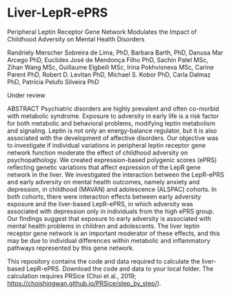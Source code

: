 # Liver-LepR-ePRS
Peripheral Leptin Receptor Gene Network Modulates the Impact of Childhood Adversity on Mental Health Disorders
 
Randriely Merscher Sobreira de Lima, PhD, Barbara Barth, PhD, Danusa Mar Arcego PhD, Euclides José de Mendonça Filho PhD, Sachin Patel MSc, Zihan Wang MSc, Guillaume Elgbeili MSc, Irina Pokhvisneva MSc, Carine Parent PhD, Robert D. Levitan PhD, Michael S. Kobor PhD, Carla Dalmaz PhD, Patrícia Pelufo Silveira PhD

Under review

ABSTRACT
Psychiatric disorders are highly prevalent and often co-morbid with metabolic syndrome. Exposure to adversity in early life is a risk factor for both metabolic and behavioral problems, modifying leptin metabolism and signaling. Leptin is not only an energy-balance regulator, but it is also associated with the development of affective disorders. Our objective was to investigate if individual variations in peripheral leptin receptor gene network function moderate the effect of childhood adversity on psychopathology. We created expression-based polygenic scores (ePRS) reflecting genetic variations that affect expression of the LepR gene network in the liver.  We investigated the interaction between the LepR-ePRS and early adversity on mental health outcomes, namely anxiety and depression, in childhood (MAVAN) and adolescence (ALSPAC) cohorts. In both cohorts, there were interaction effects between early adversity exposure and the liver-based LepR-ePRS, in which adversity was associated with depression only in individuals from the high ePRS group. Our findings suggest that exposure to early adversity is associated with mental health problems in children and adolescents. The liver leptin receptor gene network is an important moderator of these effects, and this may be due to individual differences within metabolic and inflammatory pathways represented by this gene network.

This repository contains the code and data required to calculate the liver-based LepR-ePRS. Download the code and data to your local folder. The calculation requires PRSice (Choi et al., 2019; https://choishingwan.github.io/PRSice/step_by_step/).


